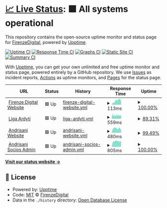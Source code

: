 # [📈 Live Status](https://status.firenze.digital): <!--live status--> **🟩 All systems operational**

This repository contains the open-source uptime monitor and status page for [FirenzeDigital](https://status.firenze.digital), powered by [Upptime](https://github.com/upptime/upptime).

[![Uptime CI](https://github.com/FirenzeDigital/upptime/workflows/Uptime%20CI/badge.svg)](https://github.com/FirenzeDigital/upptime/actions?query=workflow%3A%22Uptime+CI%22)
[![Response Time CI](https://github.com/FirenzeDigital/upptime/workflows/Response%20Time%20CI/badge.svg)](https://github.com/FirenzeDigital/upptime/actions?query=workflow%3A%22Response+Time+CI%22)
[![Graphs CI](https://github.com/FirenzeDigital/upptime/workflows/Graphs%20CI/badge.svg)](https://github.com/FirenzeDigital/upptime/actions?query=workflow%3A%22Graphs+CI%22)
[![Static Site CI](https://github.com/FirenzeDigital/upptime/workflows/Static%20Site%20CI/badge.svg)](https://github.com/FirenzeDigital/upptime/actions?query=workflow%3A%22Static+Site+CI%22)
[![Summary CI](https://github.com/FirenzeDigital/upptime/workflows/Summary%20CI/badge.svg)](https://github.com/FirenzeDigital/upptime/actions?query=workflow%3A%22Summary+CI%22)

With [Upptime](https://upptime.js.org), you can get your own unlimited and free uptime monitor and status page, powered entirely by a GitHub repository. We use [Issues](https://github.com/FirenzeDigital/upptime/issues) as incident reports, [Actions](https://github.com/FirenzeDigital/upptime/actions) as uptime monitors, and [Pages](https://status.firenze.digital) for the status page.

<!--start: status pages-->
<!-- This summary is generated by Upptime (https://github.com/upptime/upptime) -->
<!-- Do not edit this manually, your changes will be overwritten -->
<!-- prettier-ignore -->
| URL | Status | History | Response Time | Uptime |
| --- | ------ | ------- | ------------- | ------ |
| <img alt="" src="https://icons.duckduckgo.com/ip3/firenze.digital.ico" height="13"> [Firenze Digital Website](https://firenze.digital) | 🟩 Up | [firenze-digital-website.yml](https://github.com/FirenzeDigital/upptime/commits/HEAD/history/firenze-digital-website.yml) | <details><summary><img alt="Response time graph" src="./graphs/firenze-digital-website/response-time-week.png" height="20"> 113ms</summary><br><a href="https://status.firenze.digital/history/firenze-digital-website"><img alt="Response time 125" src="https://img.shields.io/endpoint?url=https%3A%2F%2Fraw.githubusercontent.com%2FFirenzeDigital%2Fupptime%2FHEAD%2Fapi%2Ffirenze-digital-website%2Fresponse-time.json"></a><br><a href="https://status.firenze.digital/history/firenze-digital-website"><img alt="24-hour response time 100" src="https://img.shields.io/endpoint?url=https%3A%2F%2Fraw.githubusercontent.com%2FFirenzeDigital%2Fupptime%2FHEAD%2Fapi%2Ffirenze-digital-website%2Fresponse-time-day.json"></a><br><a href="https://status.firenze.digital/history/firenze-digital-website"><img alt="7-day response time 113" src="https://img.shields.io/endpoint?url=https%3A%2F%2Fraw.githubusercontent.com%2FFirenzeDigital%2Fupptime%2FHEAD%2Fapi%2Ffirenze-digital-website%2Fresponse-time-week.json"></a><br><a href="https://status.firenze.digital/history/firenze-digital-website"><img alt="30-day response time 125" src="https://img.shields.io/endpoint?url=https%3A%2F%2Fraw.githubusercontent.com%2FFirenzeDigital%2Fupptime%2FHEAD%2Fapi%2Ffirenze-digital-website%2Fresponse-time-month.json"></a><br><a href="https://status.firenze.digital/history/firenze-digital-website"><img alt="1-year response time 125" src="https://img.shields.io/endpoint?url=https%3A%2F%2Fraw.githubusercontent.com%2FFirenzeDigital%2Fupptime%2FHEAD%2Fapi%2Ffirenze-digital-website%2Fresponse-time-year.json"></a></details> | <details><summary><a href="https://status.firenze.digital/history/firenze-digital-website">100.00%</a></summary><a href="https://status.firenze.digital/history/firenze-digital-website"><img alt="All-time uptime 100.00%" src="https://img.shields.io/endpoint?url=https%3A%2F%2Fraw.githubusercontent.com%2FFirenzeDigital%2Fupptime%2FHEAD%2Fapi%2Ffirenze-digital-website%2Fuptime.json"></a><br><a href="https://status.firenze.digital/history/firenze-digital-website"><img alt="24-hour uptime 100.00%" src="https://img.shields.io/endpoint?url=https%3A%2F%2Fraw.githubusercontent.com%2FFirenzeDigital%2Fupptime%2FHEAD%2Fapi%2Ffirenze-digital-website%2Fuptime-day.json"></a><br><a href="https://status.firenze.digital/history/firenze-digital-website"><img alt="7-day uptime 100.00%" src="https://img.shields.io/endpoint?url=https%3A%2F%2Fraw.githubusercontent.com%2FFirenzeDigital%2Fupptime%2FHEAD%2Fapi%2Ffirenze-digital-website%2Fuptime-week.json"></a><br><a href="https://status.firenze.digital/history/firenze-digital-website"><img alt="30-day uptime 100.00%" src="https://img.shields.io/endpoint?url=https%3A%2F%2Fraw.githubusercontent.com%2FFirenzeDigital%2Fupptime%2FHEAD%2Fapi%2Ffirenze-digital-website%2Fuptime-month.json"></a><br><a href="https://status.firenze.digital/history/firenze-digital-website"><img alt="1-year uptime 100.00%" src="https://img.shields.io/endpoint?url=https%3A%2F%2Fraw.githubusercontent.com%2FFirenzeDigital%2Fupptime%2FHEAD%2Fapi%2Ffirenze-digital-website%2Fuptime-year.json"></a></details>
| <img alt="" src="https://icons.duckduckgo.com/ip3/ligaardyti.com.ar.ico" height="13"> [Liga Ardyti](https://ligaardyti.com.ar) | 🟩 Up | [liga-ardyti.yml](https://github.com/FirenzeDigital/upptime/commits/HEAD/history/liga-ardyti.yml) | <details><summary><img alt="Response time graph" src="./graphs/liga-ardyti/response-time-week.png" height="20"> 559ms</summary><br><a href="https://status.firenze.digital/history/liga-ardyti"><img alt="Response time 524" src="https://img.shields.io/endpoint?url=https%3A%2F%2Fraw.githubusercontent.com%2FFirenzeDigital%2Fupptime%2FHEAD%2Fapi%2Fliga-ardyti%2Fresponse-time.json"></a><br><a href="https://status.firenze.digital/history/liga-ardyti"><img alt="24-hour response time 479" src="https://img.shields.io/endpoint?url=https%3A%2F%2Fraw.githubusercontent.com%2FFirenzeDigital%2Fupptime%2FHEAD%2Fapi%2Fliga-ardyti%2Fresponse-time-day.json"></a><br><a href="https://status.firenze.digital/history/liga-ardyti"><img alt="7-day response time 559" src="https://img.shields.io/endpoint?url=https%3A%2F%2Fraw.githubusercontent.com%2FFirenzeDigital%2Fupptime%2FHEAD%2Fapi%2Fliga-ardyti%2Fresponse-time-week.json"></a><br><a href="https://status.firenze.digital/history/liga-ardyti"><img alt="30-day response time 524" src="https://img.shields.io/endpoint?url=https%3A%2F%2Fraw.githubusercontent.com%2FFirenzeDigital%2Fupptime%2FHEAD%2Fapi%2Fliga-ardyti%2Fresponse-time-month.json"></a><br><a href="https://status.firenze.digital/history/liga-ardyti"><img alt="1-year response time 524" src="https://img.shields.io/endpoint?url=https%3A%2F%2Fraw.githubusercontent.com%2FFirenzeDigital%2Fupptime%2FHEAD%2Fapi%2Fliga-ardyti%2Fresponse-time-year.json"></a></details> | <details><summary><a href="https://status.firenze.digital/history/liga-ardyti">89.31%</a></summary><a href="https://status.firenze.digital/history/liga-ardyti"><img alt="All-time uptime 90.43%" src="https://img.shields.io/endpoint?url=https%3A%2F%2Fraw.githubusercontent.com%2FFirenzeDigital%2Fupptime%2FHEAD%2Fapi%2Fliga-ardyti%2Fuptime.json"></a><br><a href="https://status.firenze.digital/history/liga-ardyti"><img alt="24-hour uptime 82.65%" src="https://img.shields.io/endpoint?url=https%3A%2F%2Fraw.githubusercontent.com%2FFirenzeDigital%2Fupptime%2FHEAD%2Fapi%2Fliga-ardyti%2Fuptime-day.json"></a><br><a href="https://status.firenze.digital/history/liga-ardyti"><img alt="7-day uptime 89.31%" src="https://img.shields.io/endpoint?url=https%3A%2F%2Fraw.githubusercontent.com%2FFirenzeDigital%2Fupptime%2FHEAD%2Fapi%2Fliga-ardyti%2Fuptime-week.json"></a><br><a href="https://status.firenze.digital/history/liga-ardyti"><img alt="30-day uptime 90.43%" src="https://img.shields.io/endpoint?url=https%3A%2F%2Fraw.githubusercontent.com%2FFirenzeDigital%2Fupptime%2FHEAD%2Fapi%2Fliga-ardyti%2Fuptime-month.json"></a><br><a href="https://status.firenze.digital/history/liga-ardyti"><img alt="1-year uptime 90.43%" src="https://img.shields.io/endpoint?url=https%3A%2F%2Fraw.githubusercontent.com%2FFirenzeDigital%2Fupptime%2FHEAD%2Fapi%2Fliga-ardyti%2Fuptime-year.json"></a></details>
| <img alt="" src="https://icons.duckduckgo.com/ip3/www.andrisani.com.ar.ico" height="13"> [Andrisani Website](https://www.andrisani.com.ar) | 🟩 Up | [andrisani-website.yml](https://github.com/FirenzeDigital/upptime/commits/HEAD/history/andrisani-website.yml) | <details><summary><img alt="Response time graph" src="./graphs/andrisani-website/response-time-week.png" height="20"> 480ms</summary><br><a href="https://status.firenze.digital/history/andrisani-website"><img alt="Response time 991" src="https://img.shields.io/endpoint?url=https%3A%2F%2Fraw.githubusercontent.com%2FFirenzeDigital%2Fupptime%2FHEAD%2Fapi%2Fandrisani-website%2Fresponse-time.json"></a><br><a href="https://status.firenze.digital/history/andrisani-website"><img alt="24-hour response time 318" src="https://img.shields.io/endpoint?url=https%3A%2F%2Fraw.githubusercontent.com%2FFirenzeDigital%2Fupptime%2FHEAD%2Fapi%2Fandrisani-website%2Fresponse-time-day.json"></a><br><a href="https://status.firenze.digital/history/andrisani-website"><img alt="7-day response time 480" src="https://img.shields.io/endpoint?url=https%3A%2F%2Fraw.githubusercontent.com%2FFirenzeDigital%2Fupptime%2FHEAD%2Fapi%2Fandrisani-website%2Fresponse-time-week.json"></a><br><a href="https://status.firenze.digital/history/andrisani-website"><img alt="30-day response time 991" src="https://img.shields.io/endpoint?url=https%3A%2F%2Fraw.githubusercontent.com%2FFirenzeDigital%2Fupptime%2FHEAD%2Fapi%2Fandrisani-website%2Fresponse-time-month.json"></a><br><a href="https://status.firenze.digital/history/andrisani-website"><img alt="1-year response time 991" src="https://img.shields.io/endpoint?url=https%3A%2F%2Fraw.githubusercontent.com%2FFirenzeDigital%2Fupptime%2FHEAD%2Fapi%2Fandrisani-website%2Fresponse-time-year.json"></a></details> | <details><summary><a href="https://status.firenze.digital/history/andrisani-website">99.49%</a></summary><a href="https://status.firenze.digital/history/andrisani-website"><img alt="All-time uptime 85.33%" src="https://img.shields.io/endpoint?url=https%3A%2F%2Fraw.githubusercontent.com%2FFirenzeDigital%2Fupptime%2FHEAD%2Fapi%2Fandrisani-website%2Fuptime.json"></a><br><a href="https://status.firenze.digital/history/andrisani-website"><img alt="24-hour uptime 100.00%" src="https://img.shields.io/endpoint?url=https%3A%2F%2Fraw.githubusercontent.com%2FFirenzeDigital%2Fupptime%2FHEAD%2Fapi%2Fandrisani-website%2Fuptime-day.json"></a><br><a href="https://status.firenze.digital/history/andrisani-website"><img alt="7-day uptime 99.49%" src="https://img.shields.io/endpoint?url=https%3A%2F%2Fraw.githubusercontent.com%2FFirenzeDigital%2Fupptime%2FHEAD%2Fapi%2Fandrisani-website%2Fuptime-week.json"></a><br><a href="https://status.firenze.digital/history/andrisani-website"><img alt="30-day uptime 85.33%" src="https://img.shields.io/endpoint?url=https%3A%2F%2Fraw.githubusercontent.com%2FFirenzeDigital%2Fupptime%2FHEAD%2Fapi%2Fandrisani-website%2Fuptime-month.json"></a><br><a href="https://status.firenze.digital/history/andrisani-website"><img alt="1-year uptime 85.33%" src="https://img.shields.io/endpoint?url=https%3A%2F%2Fraw.githubusercontent.com%2FFirenzeDigital%2Fupptime%2FHEAD%2Fapi%2Fandrisani-website%2Fuptime-year.json"></a></details>
| <img alt="" src="https://icons.duckduckgo.com/ip3/socios.andrisani.com.ar.ico" height="13"> [Andrisani Socios Admin](https://socios.andrisani.com.ar) | 🟩 Up | [andrisani-socios-admin.yml](https://github.com/FirenzeDigital/upptime/commits/HEAD/history/andrisani-socios-admin.yml) | <details><summary><img alt="Response time graph" src="./graphs/andrisani-socios-admin/response-time-week.png" height="20"> 805ms</summary><br><a href="https://status.firenze.digital/history/andrisani-socios-admin"><img alt="Response time 808" src="https://img.shields.io/endpoint?url=https%3A%2F%2Fraw.githubusercontent.com%2FFirenzeDigital%2Fupptime%2FHEAD%2Fapi%2Fandrisani-socios-admin%2Fresponse-time.json"></a><br><a href="https://status.firenze.digital/history/andrisani-socios-admin"><img alt="24-hour response time 861" src="https://img.shields.io/endpoint?url=https%3A%2F%2Fraw.githubusercontent.com%2FFirenzeDigital%2Fupptime%2FHEAD%2Fapi%2Fandrisani-socios-admin%2Fresponse-time-day.json"></a><br><a href="https://status.firenze.digital/history/andrisani-socios-admin"><img alt="7-day response time 805" src="https://img.shields.io/endpoint?url=https%3A%2F%2Fraw.githubusercontent.com%2FFirenzeDigital%2Fupptime%2FHEAD%2Fapi%2Fandrisani-socios-admin%2Fresponse-time-week.json"></a><br><a href="https://status.firenze.digital/history/andrisani-socios-admin"><img alt="30-day response time 808" src="https://img.shields.io/endpoint?url=https%3A%2F%2Fraw.githubusercontent.com%2FFirenzeDigital%2Fupptime%2FHEAD%2Fapi%2Fandrisani-socios-admin%2Fresponse-time-month.json"></a><br><a href="https://status.firenze.digital/history/andrisani-socios-admin"><img alt="1-year response time 808" src="https://img.shields.io/endpoint?url=https%3A%2F%2Fraw.githubusercontent.com%2FFirenzeDigital%2Fupptime%2FHEAD%2Fapi%2Fandrisani-socios-admin%2Fresponse-time-year.json"></a></details> | <details><summary><a href="https://status.firenze.digital/history/andrisani-socios-admin">100.00%</a></summary><a href="https://status.firenze.digital/history/andrisani-socios-admin"><img alt="All-time uptime 100.00%" src="https://img.shields.io/endpoint?url=https%3A%2F%2Fraw.githubusercontent.com%2FFirenzeDigital%2Fupptime%2FHEAD%2Fapi%2Fandrisani-socios-admin%2Fuptime.json"></a><br><a href="https://status.firenze.digital/history/andrisani-socios-admin"><img alt="24-hour uptime 100.00%" src="https://img.shields.io/endpoint?url=https%3A%2F%2Fraw.githubusercontent.com%2FFirenzeDigital%2Fupptime%2FHEAD%2Fapi%2Fandrisani-socios-admin%2Fuptime-day.json"></a><br><a href="https://status.firenze.digital/history/andrisani-socios-admin"><img alt="7-day uptime 100.00%" src="https://img.shields.io/endpoint?url=https%3A%2F%2Fraw.githubusercontent.com%2FFirenzeDigital%2Fupptime%2FHEAD%2Fapi%2Fandrisani-socios-admin%2Fuptime-week.json"></a><br><a href="https://status.firenze.digital/history/andrisani-socios-admin"><img alt="30-day uptime 100.00%" src="https://img.shields.io/endpoint?url=https%3A%2F%2Fraw.githubusercontent.com%2FFirenzeDigital%2Fupptime%2FHEAD%2Fapi%2Fandrisani-socios-admin%2Fuptime-month.json"></a><br><a href="https://status.firenze.digital/history/andrisani-socios-admin"><img alt="1-year uptime 100.00%" src="https://img.shields.io/endpoint?url=https%3A%2F%2Fraw.githubusercontent.com%2FFirenzeDigital%2Fupptime%2FHEAD%2Fapi%2Fandrisani-socios-admin%2Fuptime-year.json"></a></details>

<!--end: status pages-->

[**Visit our status website →**](https://status.firenze.digital)

## 📄 License

- Powered by: [Upptime](https://github.com/upptime/upptime)
- Code: [MIT](./LICENSE) © [FirenzeDigital](https://status.firenze.digital)
- Data in the `./history` directory: [Open Database License](https://opendatacommons.org/licenses/odbl/1-0/)
